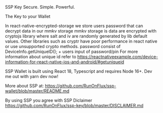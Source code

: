 SSP Key
Secure. Simple. Powerful.

The Key to your Wallet

In react-native-encrypted-storage we store users password that can decrypt data in our mmkv storage
mmkv storage is data are encrypted with cryptojs library where salt and iv are randomly generated by lib default values. Other libraries such as cryptr have poor performance in react native or use unsupported crypto methods.
password consist of DeviceInfo.getUniqueID(); + users input of password/pin 
For more information about unique id refer to <https://reactnativeexample.com/device-information-for-react-native-ios-and-android/#getuniqueid>

SSP Wallet is built using React 18, Typescript and requires Node 16+. Dev me out with yarn dev now!

More about SSP at: https://github.com/RunOnFlux/ssp-wallet/blob/master/README.md

By using SSP you agree with SSP Diclaimer <https://github.com/RunOnFlux/ssp-key/blob/master/DISCLAIMER.md>